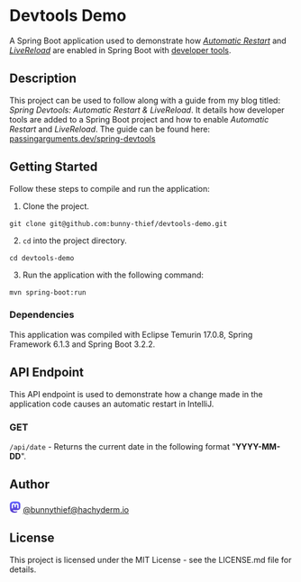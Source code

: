 # Devtools Demo

A Spring Boot application used to demonstrate how [_Automatic Restart_](https://docs.spring.io/spring-boot/docs/current/reference/htmlsingle/#using.devtools.restart 'Automatic Restart') and [_LiveReload_](https://docs.spring.io/spring-boot/docs/current/reference/htmlsingle/#using.devtools.livereload 'Live Reload') are enabled in Spring Boot with [developer tools](https://docs.spring.io/spring-boot/docs/current/reference/htmlsingle/#using.devtools 'Developer Tools').

## Description

This project can be used to follow along with a guide from my blog titled: *Spring Devtools: Automatic Restart & LiveReload*. It details how developer tools are added to a Spring Boot project and how to enable *Automatic Restart* and *LiveReload*. The guide can be found here: [passingarguments.dev/spring-devtools](https://www.passingarguments.dev/posts/hello-world/ "passingarguments.dev")

## Getting Started

Follow these steps to compile and run the application:
1. Clone the project.

```agsl
git clone git@github.com:bunny-thief/devtools-demo.git
```
2. `cd` into the project directory.

```agsl
cd devtools-demo
```
3. Run the application with the following command:

```agsl
mvn spring-boot:run
```

### Dependencies

This application was compiled with Eclipse Temurin 17.0.8, Spring Framework 6.1.3 and Spring Boot 3.2.2. 


## API Endpoint

This API endpoint is used to demonstrate how a change made in the application code causes an automatic restart in IntelliJ.

### GET

`/api/date` - Returns the current date in the following format "**YYYY-MM-DD**".

## Author

![](Mastodon_logo.png) [@bunnythief@hachyderm.io](https://hachyderm.io/@bunnythief)

## License

This project is licensed under the MIT License - see the LICENSE.md file for details.